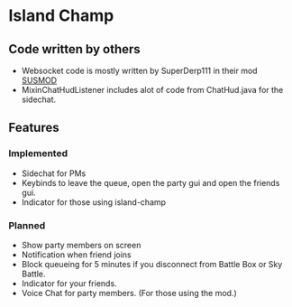 # Island Champ

## Code written by others
- Websocket code is mostly written by SuperDerp111 in their mod [SUSMOD](https://github.com/SirObby/susmod)
- MixinChatHudListener includes alot of code from ChatHud.java for the sidechat.

## Features
### Implemented

- Sidechat for PMs
- Keybinds to leave the queue, open the party gui and open the friends gui.
- Indicator for those using island-champ

### Planned

- Show party members on screen
- Notification when friend joins
- Block queueing for 5 minutes if you disconnect from Battle Box or Sky Battle.
- Indicator for your friends.
- Voice Chat for party members. (For those using the mod.)